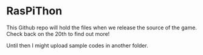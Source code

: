 RasPiThon
=========
This Github repo will hold the files when we release the source of the game. Check back on the 20th to find out more!

Until then I might upload sample codes in another folder.
